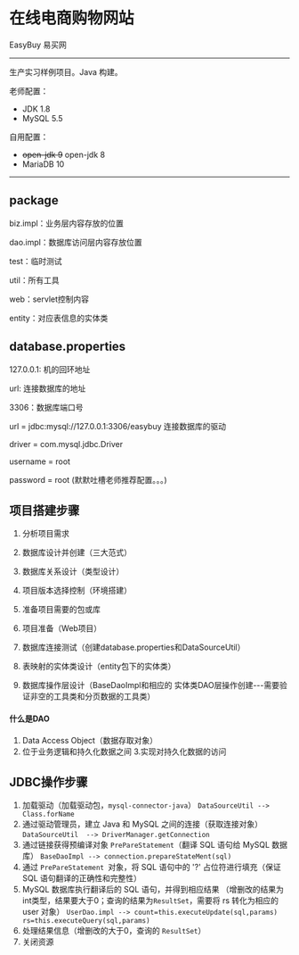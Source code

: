 # 在线电商购物网站

EasyBuy 易买网

------------------------------

生产实习样例项目。Java 构建。

老师配置：

- JDK 1.8
- MySQL 5.5

自用配置：

- ~~open-jdk 9~~ open-jdk 8
- MariaDB 10

---------------------

## package

biz.impl：业务层内容存放的位置 

dao.impl：数据库访问层内容存放位置 

test：临时测试 

util：所有工具 

web：servlet控制内容 

entity：对应表信息的实体类

## database.properties

127.0.0.1: 机的回环地址 

url: 连接数据库的地址 

3306：数据库端口号 

url = jdbc:mysql://127.0.0.1:3306/easybuy 连接数据库的驱动 

driver = com.mysql.jdbc.Driver 

username = root 

password = root (默默吐槽老师推荐配置。。。)

## 项目搭建步骤

1. 分析项目需求 

2. 数据库设计并创建（三大范式） 

3. 数据库关系设计（类型设计） 

4. 项目版本选择控制（环境搭建） 

5. 准备项目需要的包或库 

6. 项目准备（Web项目） 

7. 数据库连接测试（创建database.properties和DataSourceUtil） 

8. 表映射的实体类设计（entity包下的实体类） 

9. 数据库操作层设计（BaseDaoImpl和相应的 实体类DAO层操作创建---需要验证非空的工具类和分页数据的工具类）



#### 什么是DAO

1. Data Access Object（数据存取对象） 
2. 位于业务逻辑和持久化数据之间 3.实现对持久化数据的访问

## JDBC操作步骤

1. 加载驱动（加载驱动包，`mysql-connector-java`） `DataSourceUtil --> Class.forName` 
2. 通过驱动管理员，建立 Java 和 MySQL 之间的连接（获取连接对象） `DataSourceUtil  --> DriverManager.getConnection `
3. 通过链接获得预编译对象 `PrePareStatement`（翻译 SQL 语句给 MySQL 数据库） `BaseDaoImpl --> connection.prepareStateMent(sql) `
4. 通过 `PrePareStatement `对象，将 SQL 语句中的 '?' 占位符进行填充（保证 SQL 语句翻译的正确性和完整性） 
5. MySQL 数据库执行翻译后的 SQL 语句，并得到相应结果 （增删改的结果为int类型，结果要大于0；查询的结果为`ResultSet`，需要将 rs 转化为相应的 user 对象） `UserDao.impl --> count=this.executeUpdate(sql,params) rs=this.executeQuery(sql,params)`
6. 处理结果信息（增删改的大于0，查询的 `ResultSet`） 
7. 关闭资源